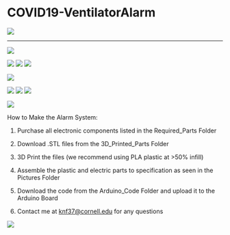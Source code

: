 # COVID19-VentilatorAlarm
![](Pictures/Title1.PNG)

________________________________________________________________________________________________________________________________


![](Pictures/Schematic+Parts.PNG)

![](Pictures/Top_View.PNG) ![](Pictures/Side_View.PNG) ![](Pictures/Bottom_View.PNG) 

   ![](Pictures/Alarm+Tube.PNG)

![](Pictures/Top_View_(With_Cover).PNG) ![](Pictures/Side_View_(With_Cover).PNG) ![](Pictures/Bottom_View_(With_Cover).PNG) 

![](Pictures/Circuit_Tinkercad1.PNG)

How to Make the Alarm System:
1) Purchase all electronic components listed in the Required_Parts Folder
2) Download .STL files from the 3D_Printed_Parts Folder
3) 3D Print the files (we recommend using PLA plastic at >50% infill)
4) Assemble the plastic and electric parts to specification as seen in the Pictures Folder
5) Download the code from the Arduino_Code Folder and upload it to the Arduino Board

6) Contact me at knf37@cornell.edu for any questions

![](Pictures/Title_Overview.PNG)


